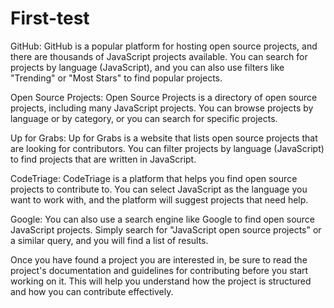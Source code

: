 # First-test


GitHub: GitHub is a popular platform for hosting open source projects, and there are thousands of JavaScript projects available. You can search for projects by language (JavaScript), and you can also use filters like "Trending" or "Most Stars" to find popular projects.

Open Source Projects: Open Source Projects is a directory of open source projects, including many JavaScript projects. You can browse projects by language or by category, or you can search for specific projects.

Up for Grabs: Up for Grabs is a website that lists open source projects that are looking for contributors. You can filter projects by language (JavaScript) to find projects that are written in JavaScript.

CodeTriage: CodeTriage is a platform that helps you find open source projects to contribute to. You can select JavaScript as the language you want to work with, and the platform will suggest projects that need help.

Google: You can also use a search engine like Google to find open source JavaScript projects. Simply search for "JavaScript open source projects" or a similar query, and you will find a list of results.

Once you have found a project you are interested in, be sure to read the project's documentation and guidelines for contributing before you start working on it. This will help you understand how the project is structured and how you can contribute effectively.

